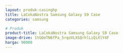 ```yaml
---
layout: produk-casinghp
title: LaCokaNostra Samsung Galaxy S9 Case
categories: samsung

# Produk
product-title: LaCokaNostra Samsung Galaxy S9 Case
image-drive: 1tGOeTN6fPa_5rqoVLXSQrhlLiQiXlY4F
harga: 90000
---
```

